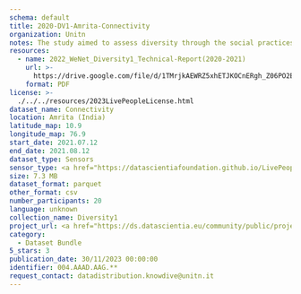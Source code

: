```yaml
---
schema: default
title: 2020-DV1-Amrita-Connectivity
organization: Unitn
notes: The study aimed to assess diversity through the social practices and daily behaviors of university students from eight different countries. The research was carried out in two phases. Initially, a large sample of students from Denmark, Italy, Mongolia, Paraguay, the United Kingdom, China, Mexico, and India, completed a survey on their social practices, as well as their socio-demographic, cultural, and psychological elements. In the second phase, a sub-sample of the respondents engaged in a four-week data collection by using an innovative smartphone application called iLog. This app collected data from thirty-four smartphone sensors around the clock, allowing for an in-depth investigation into the diversity and daily routines of university students across countries, both synchronically and diachronically.
resources:
  - name: 2022_WeNet_Diversity1_Technical-Report(2020-2021)
    url: >-
      https://drive.google.com/file/d/1TMrjkAEWRZ5xhETJKOCnERgh_Z06PO2E/view?usp=drive_link
    format: PDF
license: >-
  ./../../resources/2023LivePeopleLicense.html
dataset_name: Connectivity
location: Amrita (India)
latitude_map: 10.9
longitude_map: 76.9
start_date: 2021.07.12
end_date: 2021.08.12
dataset_type: Sensors
sensor_type: <a href="https://datascientiafoundation.github.io/LivePeople/datasets/2020-DV1-Amrita-Cellular%20Network/"> cellular network</a>, <a href="https://datascientiafoundation.github.io/LivePeople/datasets/2020-DV1-Amrita-Wifi%20Networks%20Event/">wifi networks</a>, <a href="https://datascientiafoundation.github.io/LivePeople/datasets/2020-DV1-Amrita-Wifi%20Event/">wifi</a>,  <a href="https://datascientiafoundation.github.io/LivePeople/datasets/2020-DV1-Amrita-Bluetooth%20Normal%20Event/">bluetooth normal event</a>,  <a href="https://datascientiafoundation.github.io/LivePeople/datasets/2020-DV1-Amrita-Bluetooth%20Low%20Energy%20Event/">bluetooth low energy event</a>
size: 7.3 MB
dataset_format: parquet
other_format: csv 
number_participants: 20
language: unknown
collection_name: Diversity1
project_url: <a href="https://ds.datascientia.eu/community/public/projects/2c45f74f-6538-4bb5-a67e-1e9c15d0307c">https://ds.datascientia.eu/community/public/projects/2c45f74f-6538-4bb5-a67e-1e9c15d0307c</a>
category:
  - Dataset Bundle
5_stars: 3
publication_date: 30/11/2023 00:00:00
identifier: 004.AAAD.AAG.**
request_contact: datadistribution.knowdive@unitn.it
---
```

